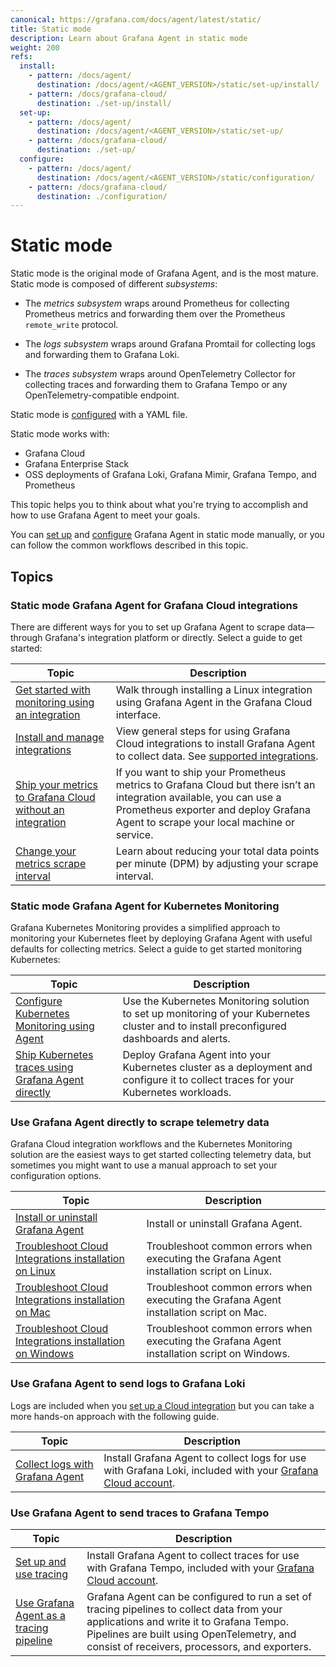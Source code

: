 ```yaml
---
canonical: https://grafana.com/docs/agent/latest/static/
title: Static mode
description: Learn about Grafana Agent in static mode
weight: 200
refs:
  install:
    - pattern: /docs/agent/
      destination: /docs/agent/<AGENT_VERSION>/static/set-up/install/
    - pattern: /docs/grafana-cloud/
      destination: ./set-up/install/
  set-up:
    - pattern: /docs/agent/
      destination: /docs/agent/<AGENT_VERSION>/static/set-up/
    - pattern: /docs/grafana-cloud/
      destination: ./set-up/
  configure:
    - pattern: /docs/agent/
      destination: /docs/agent/<AGENT_VERSION>/static/configuration/
    - pattern: /docs/grafana-cloud/
      destination: ./configuration/
---
```


# Static mode

Static mode is the original mode of Grafana Agent, and is the most mature.
Static mode is composed of different _subsystems_:

* The _metrics subsystem_ wraps around Prometheus for collecting Prometheus
  metrics and forwarding them over the Prometheus `remote_write` protocol.

* The _logs subsystem_ wraps around Grafana Promtail for collecting logs and
  forwarding them to Grafana Loki.

* The _traces subsystem_ wraps around OpenTelemetry Collector for collecting
  traces and forwarding them to Grafana Tempo or any OpenTelemetry-compatible
  endpoint.

Static mode is [configured](ref:configure) with a YAML file.

Static mode works with:

- Grafana Cloud
- Grafana Enterprise Stack
- OSS deployments of Grafana Loki, Grafana Mimir, Grafana Tempo, and Prometheus

This topic helps you to think about what you're trying to accomplish and how to
use Grafana Agent to meet your goals.

You can [set up](ref:set-up) and [configure](ref:configure) Grafana Agent in static mode manually, or
you can follow the common workflows described in this topic.

## Topics

### Static mode Grafana Agent for Grafana Cloud integrations

There are different ways for you to set up Grafana Agent to scrape
data&mdash;through Grafana's integration platform or directly. Select a guide
to get started:

| Topic | Description |
|---|---|
| [Get started with monitoring using an integration](/docs/grafana-cloud/data-configuration/get-started-integration/) | Walk through installing a Linux integration using Grafana Agent in the Grafana Cloud interface. |
| [Install and manage integrations](/docs/grafana-cloud/data-configuration/integrations/install-and-manage-integrations/)  | View general steps for using Grafana Cloud integrations to install Grafana Agent to collect data. See [supported integrations](/docs/grafana-cloud/data-configuration/integrations/integration-reference/).
| [Ship your metrics to Grafana Cloud without an integration](/docs/grafana-cloud/data-configuration/metrics/agent-config-exporter/) | If you want to ship your Prometheus metrics to Grafana Cloud but there isn’t an integration available, you can use a Prometheus exporter and deploy Grafana Agent to scrape your local machine or service. |
| [Change your metrics scrape interval](/docs/grafana-cloud/billing-and-usage/control-prometheus-metrics-usage/changing-scrape-interval/) | Learn about reducing your total data points per minute (DPM) by adjusting your scrape interval. |

### Static mode Grafana Agent for Kubernetes Monitoring

Grafana Kubernetes Monitoring provides a simplified approach to monitoring your Kubernetes fleet by deploying Grafana Agent with useful defaults for collecting metrics. Select a guide to get started monitoring Kubernetes:

| Topic | Description |
|---|---|
| [Configure Kubernetes Monitoring using Agent](/docs/grafana-cloud/kubernetes-monitoring/configuration/) | Use the Kubernetes Monitoring solution to set up monitoring of your Kubernetes cluster and to install preconfigured dashboards and alerts. |
| [Ship Kubernetes traces using Grafana Agent directly](/docs/grafana-cloud/kubernetes-monitoring/other-methods/k8s-agent-traces/) | Deploy Grafana Agent into your Kubernetes cluster as a deployment and configure it to collect traces for your Kubernetes workloads.  |

### Use Grafana Agent directly to scrape telemetry data

Grafana Cloud integration workflows and the Kubernetes Monitoring solution are the easiest ways to get started collecting telemetry data, but sometimes you might want to use a manual approach to set your configuration options.

| Topic | Description |
|---|---|
| [Install or uninstall Grafana Agent](ref:install) | Install or uninstall Grafana Agent. |
| [Troubleshoot Cloud Integrations installation on Linux](/docs/grafana-cloud/monitor-infrastructure/integrations/install-troubleshoot-linux/) | Troubleshoot common errors when executing the Grafana Agent installation script on Linux.  |
| [Troubleshoot Cloud Integrations installation on Mac](/docs/grafana-cloud/monitor-infrastructure/integrations/install-troubleshoot-mac/) | Troubleshoot common errors when executing the Grafana Agent installation script on Mac.  |
| [Troubleshoot Cloud Integrations installation on Windows](/docs/grafana-cloud/monitor-infrastructure/integrations/install-troubleshooting-windows/) | Troubleshoot common errors when executing the Grafana Agent installation script on Windows.  |

### Use Grafana Agent to send logs to Grafana Loki

Logs are included when you [set up a Cloud integration](/docs/grafana-cloud/data-configuration/integrations/install-and-manage-integrations) but you can take a more hands-on approach with the following guide.

| Topic | Description |
|---|---|
| [Collect logs with Grafana Agent](/docs/grafana-cloud/data-configuration/logs/collect-logs-with-agent/) |  Install Grafana Agent to collect logs for use with Grafana Loki, included with your [Grafana Cloud account](/docs/grafana-cloud/account-management/cloud-portal/). |

### Use Grafana Agent to send traces to Grafana Tempo

| Topic | Description |
|---|---|
| [Set up and use tracing](/docs/grafana-cloud/data-configuration/traces/set-up-and-use-tempo/) |  Install Grafana Agent to collect traces for use with Grafana Tempo, included with your [Grafana Cloud account](/docs/grafana-cloud/account-management/cloud-portal/). |
| [Use Grafana Agent as a tracing pipeline](/docs/tempo/latest/configuration/grafana-agent/) | Grafana Agent can be configured to run a set of tracing pipelines to collect data from your applications and write it to Grafana Tempo. Pipelines are built using OpenTelemetry, and consist of receivers, processors, and exporters. |

